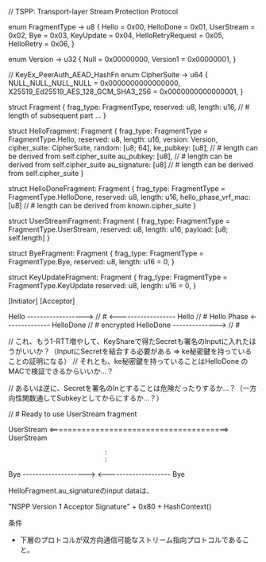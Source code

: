 // TSPP: Transport-layer Stream Protection Protocol

enum FragmentType -> u8 {
    Hello             = 0x00,
    HelloDone         = 0x01,
    UserStream        = 0x02,
    Bye               = 0x03,
    KeyUpdate         = 0x04,
    HelloRetryRequest = 0x05,
    HelloRetry        = 0x06,
}

enum Version -> u32 {
    Null     = 0x00000000,
    Version1 = 0x00000001,
}

// KeyEx_PeerAuth_AEAD_HashFn
enum CipherSuite -> u64 {
    NULL_NULL_NULL_NULL                 = 0x0000000000000000,
    X25519_Ed25519_AES_128_GCM_SHA3_256 = 0x0000000000000001,
}

struct Fragment {
    frag_type: FragmentType,
    reserved: u8,
    length: u16, // # length of subsequent part
    ...
}

struct HelloFragment: Fragment {
    frag_type: FragmentType = FragmentType.Hello,
    reserved: u8,
    length: u16,
    version: Version,
    cipher_suite: CipherSuite,
    random: [u8; 64],
    ke_pubkey: [u8],   // # length can be derived from self.cipher_suite
    au_pubkey: [u8],   // # length can be derived from self.cipher_suite
    au_signature: [u8] // # length can be derived from self.cipher_suite
}

struct HelloDoneFragment: Fragment {
    frag_type: FragmentType = FragmentType.HelloDone,
    reserved: u8,
    length: u16,
    hello_phase_vrf_mac: [u8] // # length can be derived from known.cipher_suite
}

struct UserStreamFragment: Fragment {
    frag_type: FragmentType = FragmentType.UserStream,
    reserved: u8,
    length: u16,
    payload: [u8; self.length]
}

struct ByeFragment: Fragment {
    frag_type: FragmentType = FragmentType.Bye,
    reserved: u8,
    length: u16 = 0,
}

struct KeyUpdateFragment: Fragment {
    frag_type: FragmentType = FragmentType.KeyUpdate
    reserved: u8,
    length: u16 = 0,
}


[Initiator]                                          [Acceptor]

Hello ------------------>                                       // #
                                      <------------------ Hello // # Hello Phase
                                      <-------------- HelloDone // # encrypted
HelloDone -------------->                                       // #

// これ、もう1-RTT増やして、KeyShareで得たSecretも署名のInputに入れたほうがいいか？（InputにSecretを結合する必要がある => ke秘密鍵を持っていることの証明になる）
// それとも、ke秘密鍵を持っていることはHelloDone のMACで検証できるからいいか...？

// あるいは逆に、Secretを署名のInとすることは危険だったりするか...？（一方向性関数通してSubkeyとしてからにするか...？）

// # Ready to use UserStream fragment

UserStream <=======================================> UserStream

                               :
                               :

Bye -------------------->
                                      <-------------------- Bye

HelloFragment.au_signatureのinput dataは、

"NSPP Version 1 Acceptor Signature" + 0x80 + HashContext()

条件
- 下層のプロトコルが双方向通信可能なストリーム指向プロトコルであること。